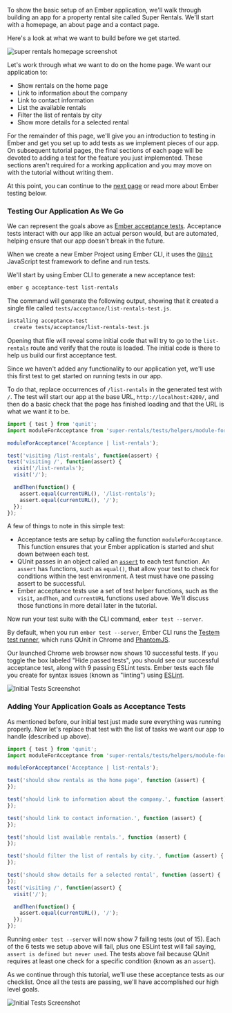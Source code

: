 To show the basic setup of an Ember application, we'll walk through building an app for a property rental site called Super Rentals. We'll start with a homepage, an about page and a contact page.

Here's a look at what we want to build before we get started.

![super rentals homepage screenshot](/images/service/style-super-rentals-maps.png)

Let's work through what we want to do on the home page. We want our application to:

* Show rentals on the home page
* Link to information about the company
* Link to contact information
* List the available rentals
* Filter the list of rentals by city
* Show more details for a selected rental

For the remainder of this page, we'll give you an introduction to testing in Ember and get you set up to add tests as we implement pieces of our app. On subsequent tutorial pages, the final sections of each page will be devoted to adding a test for the feature you just implemented. These sections aren't required for a working application and you may move on with the tutorial without writing them.

At this point, you can continue to the [next page](../routes-and-templates/) or read more about Ember testing below.

### Testing Our Application As We Go

We can represent the goals above as [Ember acceptance tests](../../testing/acceptance/). Acceptance tests interact with our app like an actual person would, but are automated, helping ensure that our app doesn't break in the future.

When we create a new Ember Project using Ember CLI, it uses the [`QUnit`](https://qunitjs.com/) JavaScript test framework to define and run tests.

We'll start by using Ember CLI to generate a new acceptance test:

```bash
ember g acceptance-test list-rentals
```

The command will generate the following output, showing that it created a single file called `tests/acceptance/list-rentals-test.js`.

```bash
installing acceptance-test
  create tests/acceptance/list-rentals-test.js
```

Opening that file will reveal some initial code that will try to go to the `list-rentals` route and verify that the route is loaded. The initial code is there to help us build our first acceptance test.

Since we haven't added any functionality to our application yet, we'll use this first test to get started on running tests in our app.

To do that, replace occurrences of `/list-rentals` in the generated test with `/`. The test will start our app at the base URL, `http://localhost:4200/`, and then do a basic check that the page has finished loading and that the URL is what we want it to be.

```javascript {data-filename=/tests/acceptance/list-rentals-test.js data-diff="-6,+7,-8,+9,-12,+13"}
import { test } from 'qunit';
import moduleForAcceptance from 'super-rentals/tests/helpers/module-for-acceptance';

moduleForAcceptance('Acceptance | list-rentals');

test('visiting /list-rentals', function(assert) {
test('visiting /', function(assert) {
  visit('/list-rentals');
  visit('/');

  andThen(function() {
    assert.equal(currentURL(), '/list-rentals');
    assert.equal(currentURL(), '/');
  });
});
```

A few of things to note in this simple test:

* Acceptance tests are setup by calling the function `moduleForAcceptance`. This function ensures that your Ember application is started and shut down between each test.
* QUnit passes in an object called an [`assert`](https://api.qunitjs.com/assert/) to each test function. An `assert` has functions, such as `equal()`, that allow your test to check for conditions within the test environment. A test must have one passing assert to be successful.
* Ember acceptance tests use a set of test helper functions, such as the `visit`, `andThen`, and `currentURL` functions used above. We'll discuss those functions in more detail later in the tutorial.

Now run your test suite with the CLI command, `ember test --server`.

By default, when you run `ember test --server`, Ember CLI runs the [Testem test runner](https://github.com/testem/testem), which runs QUnit in Chrome and [PhantomJS](http://phantomjs.org/).

Our launched Chrome web browser now shows 10 successful tests. If you toggle the box labeled "Hide passed tests", you should see our successful acceptance test, along with 9 passing ESLint tests. Ember tests each file you create for syntax issues (known as "linting") using [ESLint](http://eslint.org/).

![Initial Tests Screenshot](/images/acceptance-test/initial-tests.png)

### Adding Your Application Goals as Acceptance Tests

As mentioned before, our initial test just made sure everything was running properly. Now let's replace that test with the list of tasks we want our app to handle (described up above).

```javascript {data-filename=/tests/acceptance/list-rentals-test.js data-diff="+6,+7,+8,+9,+10,+11,+12,+13,+14,+15,+16,+17,+18,+19,+20,+21,+22,-23,-24,-25,-26,-27,-28,-29"}
import { test } from 'qunit';
import moduleForAcceptance from 'super-rentals/tests/helpers/module-for-acceptance';

moduleForAcceptance('Acceptance | list-rentals');

test('should show rentals as the home page', function (assert) {
});

test('should link to information about the company.', function (assert) {
});

test('should link to contact information.', function (assert) {
});

test('should list available rentals.', function (assert) {
});

test('should filter the list of rentals by city.', function (assert) {
});

test('should show details for a selected rental', function (assert) {
});
test('visiting /', function(assert) {
  visit('/');

  andThen(function() {
    assert.equal(currentURL(), '/');
  });
});
```

Running `ember test --server` will now show 7 failing tests (out of 15). Each of the 6 tests we setup above will fail, plus one ESLint test will fail saying, `assert is defined but never used`. The tests above fail because QUnit requires at least one check for a specific condition (known as an `assert`).

As we continue through this tutorial, we'll use these acceptance tests as our checklist. Once all the tests are passing, we'll have accomplished our high level goals.

![Initial Tests Screenshot](/images/acceptance-test/acceptance-test.png)
